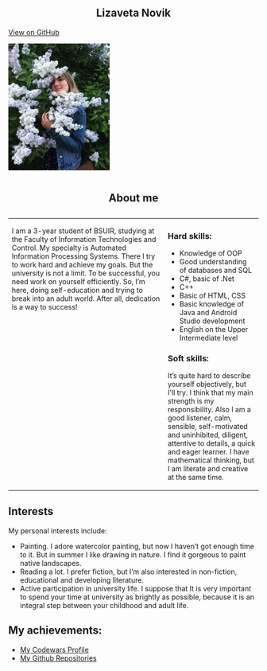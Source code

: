 <html lang="en-US">
	  <body>
	<section class="page-header">
      <h1 class="project-name" align = "center"><strong>Lizaveta Novik</strong></h1>
        <a href="https://github.com/lizanovik/lizanovik.github.io" class="btn" align = "center">View on GitHub</a>
		<p><img src="photo.JPG" height="255" align = "center"></p>
		</section>
 <section class="main-content">
<table width="100%" cellspacing="0" cellpadding="5">
	<caption> <h1 id="about-me">About me</h1> </caption>
   <tr> 
    <td width="300" valign = "top">
<p> I am a 3-year student of BSUIR, studying at the Faculty of Information Technologies and Control.
My specialty is Automated Information Processing Systems. 
There I try to work hard and achieve my goals. 
But the university is not a limit. 
To be successful, you need work on yourself efficiently. 
So, I’m here, doing self-education and trying to break into an adult world.
 After all, dedication is a way to success! </p>
</td>
    <td valign="top">
	<h3><strong> Hard skills: </strong></h3>
	<ul>
		<li>Knowledge of OOP</li>
		<li>Good understanding of databases and SQL</li>
		<li>C#, basic of .Net</li>
		<li>C++</li>
		<li>Basic of HTML, CSS</li>
		<li>Basic knowledge of Java and Android Studio development</li>
		<li>English on the Upper Intermediate level</li>
	</ul>
	<h3><strong> Soft skills: </strong></h3>
		<p>It’s quite hard to describe yourself objectively, but I'll try. 
		I think that my main strength is my responsibility. 
		Also I am a good listener, calm, sensible, self-motivated and uninhibited, diligent, attentive to details, a quick and eager learner. 
		I have mathematical thinking, but I am literate and creative at the same time.</p>
</td>
   </tr>
</table>
	<h2><strong>Interests</strong></h2>
<p>My personal interests include:</p>
	<ul>
		<li>Painting. I adore watercolor painting, but now I haven’t got enough time to it.
		 But in summer I like drawing in nature. I find it gorgeous to paint native landscapes.</li>
		<li>Reading a lot. I prefer fiction, but I’m also interested in non-fiction, educational and developing literature.</li>
		<li>Active participation in university life. I suppose that It is very important to spend your time at university as brightly as possible, 
		because it is an integral step between your childhood and adult life.</li>
	</ul>
	<h2><strong>My achievements: </strong></h2>
	 <ul>
		<li> <a href="https://www.codewars.com/users/liza_novik" class="btn">My Codewars Profile</a></li>
		<li><a href="https://github.com/lizanovik?tab=repositories" class="btn">My Github Repositories</a></li>
	</ul>
</section>
</body>
</html>
